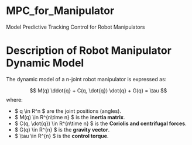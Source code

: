 # MPC_for_Manipulator
Model Predictive Tracking Control for Robot Manipulators

# Description of Robot Manipulator Dynamic Model
The dynamic model of a n-joint robot manipulator is expressed as:

$$
M(q) \ddot{q} + C(q, \dot{q}) \dot{q} + G(q) = \tau
$$
where:  
- $ q \in R^n $ are the joint positions (angles).  
- $ M(q) \in R^{n\time n} $ is the **inertia matrix**.  
- $ C(q, \dot{q}) \in R^{n\time n} $  is the **Coriolis and centrifugal forces**.  
- $ G(q) \in R^{n} $ is the **gravity vector**.  
- $ \tau \in R^{n} $ is the **control torque**.  


